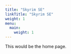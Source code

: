 ```yaml
---
title: "Skyrim SE"
linkTitle: "Skyrim SE"
weight: 1
menu:
  main:
    weight: 1
---
```


This would be the home page.